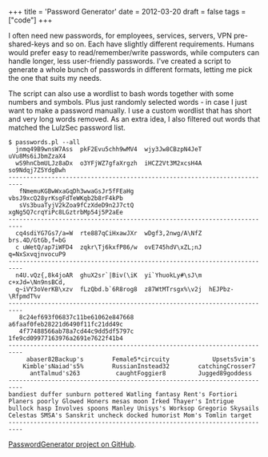 +++
title = 'Password Generator'
date = 2012-03-20
draft = false
tags = ["code"]
+++

I often need new passwords, for employees, services, servers, VPN pre-shared-keys and so on. 
Each have slightly different requirements. 
Humans would prefer easy to read/remember/write passwords, while computers can handle longer, less user-friendly passwords.
I've created a script to generate a whole bunch of passwords in different formats, letting me pick the one that suits my needs.

The script can also use a wordlist to bash words together with some numbers and symbols. 
Plus just randomly selected words - in case I just want to make a password manually.
I use a custom wordlist that has short and very long words removed. 
As an extra idea, I also filtered out words that matched the LulzSec password list.

```Text
$ passwords.pl --all
  jnmq49B9wnsW7Ass  pkF2Evu5chh9wMV4  wjy3Jw8CBzpN4JeT  uVu8Ms6iJbmZzaX4
  wS9hnCbmULJz8aDx  o3YFjWZ7gfaXrgzh  iHCZ2Vt3M2xcsH4A  so9Ndqj7Z5YdgBwh
--------------------------------------------------------------------------
   fNmemuKGBwWxaGqDh3wwaGsJr5fFEaHg    vbsJ9xcQ28yrKsgFdTeWKqb2b8rF4kPb
   sVs3buaTyjV2kZoa9fCzXdeD9n2J7ctQ    xgNg5Q7crqYiPc8LGztrbMp54j5P2aEe
--------------------------------------------------------------------------
  cq4sdiYG7Gs7/a=W  rte887qCiHxawJXr  wDgf3,2nwg/A\NfZ  brs.4D/GtGb,f=bG
  c uWetQ/ap7iWFD4  zqkr\Tj6kxfP86/w  ovE745hdV\xZL;nJ  q=NxSxvqjnvocuP9
--------------------------------------------------------------------------
  n4U.vQz{,8k4joAR  ghuX2sr`|Biv(\iK  yi`YhuokLy#\sJ\m  c+xJd=\Nn9nsBCd,
  q~iVY3oVerKB\xzv  fLzQbd.b`6R8rog8  z87WtMTrsgx%\v2j  hEJPbz-\RfpmdT%v
--------------------------------------------------------------------------
   8c24ef693f06837c11be61062e847668    a6faaf0feb28221d6490f11fc21dd49c
   4f77488566ab78a7cd44c9dd5df5797c    1fe9cd09977163976a2691e7622f41b4
--------------------------------------------------------------------------
     abaser82Backup's        Female5*circuity            Upsets5vim's
    Kimble'sNaiad's5%        RussianInstead32        catchingCrosser7
      antTalmud's263          caughtFoggier8         Jugged89goddess
--------------------------------------------------------------------------
bandiest duffer sunburn pottered Watling fantasy Rent's Fortiori
Planers poorly Glowed Honers mesas moon Irked Thayer's Intrigue
bullock hasp Involves spoons Manley Unisys's Worksop Gregorio Skysails
Celestas SMSA's Sanskrit uncheck docked humorist Mom's Tomlin target
--------------------------------------------------------------------------
```

[PasswordGenerator project on GitHub](https://github.com/tobyoxborrow/PasswordGenerator).

